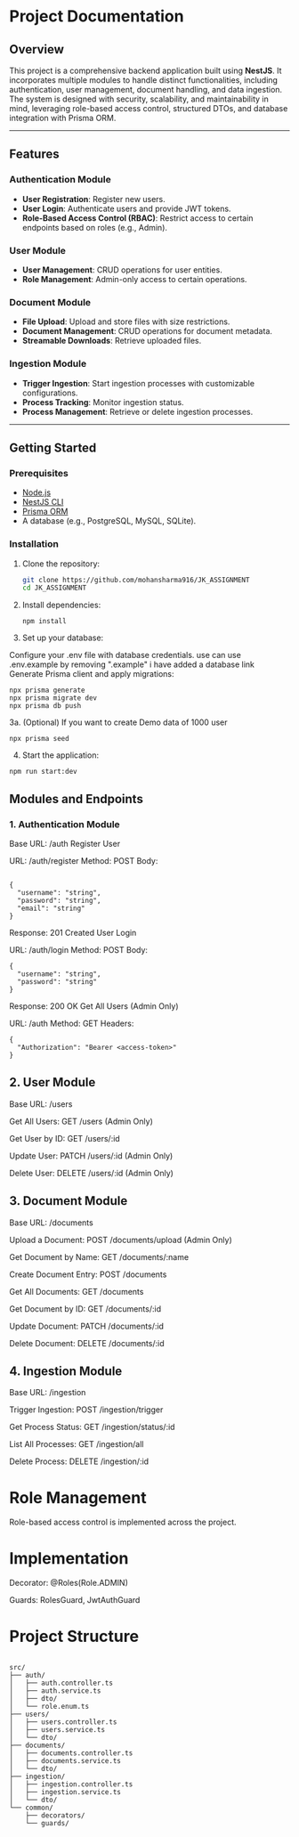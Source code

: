 # Project Documentation

## Overview

This project is a comprehensive backend application built using **NestJS**. It incorporates multiple modules to handle distinct functionalities, including authentication, user management, document handling, and data ingestion. The system is designed with security, scalability, and maintainability in mind, leveraging role-based access control, structured DTOs, and database integration with Prisma ORM.

---

## Features

### Authentication Module
- **User Registration**: Register new users.
- **User Login**: Authenticate users and provide JWT tokens.
- **Role-Based Access Control (RBAC)**: Restrict access to certain endpoints based on roles (e.g., Admin).

### User Module
- **User Management**: CRUD operations for user entities.
- **Role Management**: Admin-only access to certain operations.

### Document Module
- **File Upload**: Upload and store files with size restrictions.
- **Document Management**: CRUD operations for document metadata.
- **Streamable Downloads**: Retrieve uploaded files.

### Ingestion Module
- **Trigger Ingestion**: Start ingestion processes with customizable configurations.
- **Process Tracking**: Monitor ingestion status.
- **Process Management**: Retrieve or delete ingestion processes.

---

## Getting Started

### Prerequisites

- [Node.js](https://nodejs.org/)
- [NestJS CLI](https://docs.nestjs.com/)
- [Prisma ORM](https://www.prisma.io/)
- A database (e.g., PostgreSQL, MySQL, SQLite).

### Installation

1. Clone the repository:
   ```bash
   git clone https://github.com/mohansharma916/JK_ASSIGNMENT
   cd JK_ASSIGNMENT
   ```

2. Install dependencies:
    ```
    npm install
    ```

3. Set up your database:

Configure your .env file with database credentials.
use can use .env.example by removing ".example" i have added a database link 
Generate Prisma client and apply migrations:

```
npx prisma generate
npx prisma migrate dev
npx prisma db push 

```



3a. (Optional) If you want to create Demo data of 1000 user 

```
npx prisma seed

```

4. Start the application:

```
npm run start:dev

```

## Modules and Endpoints
### 1. Authentication Module

Base URL: /auth
Register User

URL: /auth/register
Method: POST
Body:
```

{
  "username": "string",
  "password": "string",
  "email": "string"
}
```
Response: 201 Created
User Login

URL: /auth/login
Method: POST
Body:
```
{
  "username": "string",
  "password": "string"
}

```
Response: 200 OK
Get All Users (Admin Only)

URL: /auth
Method: GET
Headers:
```
{
  "Authorization": "Bearer <access-token>"
}
```

## 2. User Module

Base URL: /users

Get All Users: GET /users (Admin Only)

Get User by ID: GET /users/:id

Update User: PATCH /users/:id (Admin Only)

Delete User: DELETE /users/:id (Admin Only)


## 3. Document Module

Base URL: /documents

Upload a Document: POST /documents/upload (Admin Only)

Get Document by Name: GET /documents/:name

Create Document Entry: POST /documents

Get All Documents: GET /documents

Get Document by ID: GET /documents/:id

Update Document: PATCH /documents/:id

Delete Document: DELETE /documents/:id


## 4. Ingestion Module

Base URL: /ingestion

Trigger Ingestion: POST /ingestion/trigger

Get Process Status: GET /ingestion/status/:id

List All Processes: GET /ingestion/all

Delete Process: DELETE /ingestion/:id

# Role Management

Role-based access control is implemented across the project.


# Implementation
Decorator: @Roles(Role.ADMIN)

Guards: RolesGuard, JwtAuthGuard



# Project Structure
```

src/
├── auth/
│   ├── auth.controller.ts
│   ├── auth.service.ts
│   ├── dto/
│   └── role.enum.ts
├── users/
│   ├── users.controller.ts
│   ├── users.service.ts
│   └── dto/
├── documents/
│   ├── documents.controller.ts
│   ├── documents.service.ts
│   └── dto/
├── ingestion/
│   ├── ingestion.controller.ts
│   ├── ingestion.service.ts
│   └── dto/
└── common/
    ├── decorators/
    └── guards/
```

